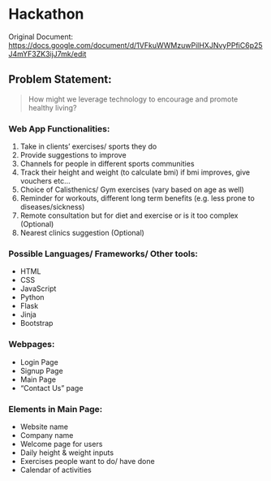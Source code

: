 # Hackathon
Original Document: https://docs.google.com/document/d/1VFkuWWMzuwPilHXJNvyPPfiC6p25J4mYF3ZK3ijJ7mk/edit

## Problem Statement:
> How might we leverage technology to encourage and promote healthy living?

### Web App Functionalities:
1. Take in clients’ exercises/ sports they do
2. Provide suggestions to improve
3. Channels for people in different sports communities
4. Track their height and weight (to calculate bmi) if bmi improves, give vouchers etc...
5. Choice of Calisthenics/ Gym exercises (vary based on age as well)
6. Reminder for workouts, different long term benefits (e.g. less prone to diseases/sickness)
7. Remote consultation but for diet and exercise or is it too complex (Optional)
8. Nearest clinics suggestion (Optional)

### Possible Languages/ Frameworks/ Other tools:
- HTML
- CSS
- JavaScript
- Python
- Flask
- Jinja
- Bootstrap

### Webpages:
- Login Page
- Signup Page
- Main Page
- “Contact Us” page

### Elements in Main Page:
- Website name
- Company name
- Welcome page for users
- Daily height & weight inputs
- Exercises people want to do/ have done
- Calendar of activities
